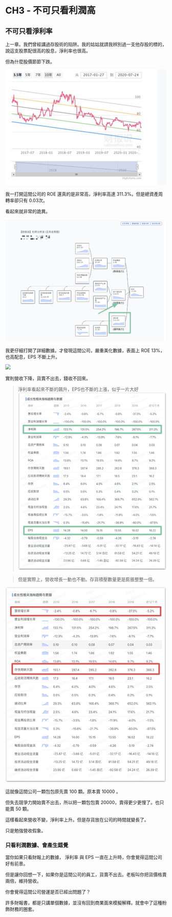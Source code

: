 # CH3 - 不可只看利潤高

## 不可只看淨利率

上一章。我們曾經講過存股術的陷阱。我的姑姑就請我辨別過一支他存股的標的，說這支股票配很高的股息，淨利率也很高。

但為什麼股價節節下跌。

![](images/yd.png)

我一打開這間公司的 ROE 還真的是非常高，淨利率高達 311.3%。但是總資產周轉率卻只有 0.03次。

看起來就非常的詭異。

![](images/yd-roe.png)

我更仔細打開了詳細數據。才發現這間公司，嚴重美化數據，表面上 ROE 13%，也高配息，EPS 不斷上升。

![](https://cln.sh/iKDH3Z+)

實則營收下降，貨賣不出去，錢收不回來。

> 淨利率看起來不斷的飆升，EPS也不斷的上漲，似乎一片大好
![](images/yd-01.png)

> 但是實際上，營收增長一動也不動。存貨積壓數量更是膨脹整整一倍。

![](images/yd-02.png)

這就像這間公司一顆包包原先賣 100 顆。原本賣 10000 。

但失去競爭力開始賣不出去，所以把一顆包包賣 20000，賣得更少更慢了。也只能賣 50 顆。

這樣看起來營收不變，淨利率上升。但是存貨放在公司的時間就變長了。

只是勉強營收假象。

### 只看利潤數據、會產生錯覺

當你如果只看財報上的數據， 淨利率 與 EPS 一直在上升時，你會覺得這間公司好有前景。

但是讓你回想一下，如果你是這間公司的員工，貨賣不出去。老板叫你把貨價格賣兩倍，維持營收。

你會覺得這間公司營運是否已經出問題了？

許多財報書，都是只講單個數據，並沒有回到商業面來模擬解釋。就會中了這種粉飾財務的圈套。
